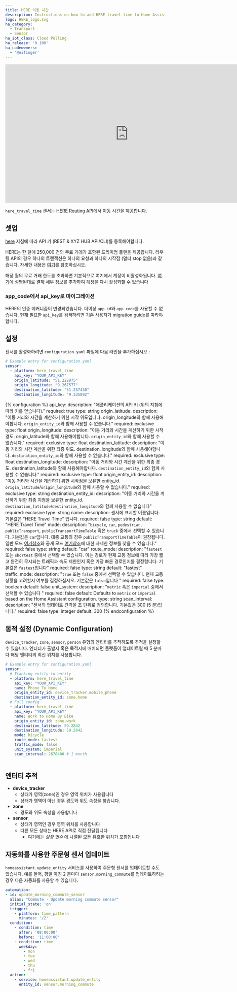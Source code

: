 ```yaml
---
title: HERE 이동 시간
description: Instructions on how to add HERE travel time to Home Assistant.
logo: HERE_logo.svg
ha_category:
  - Transport
  - Sensor
ha_iot_class: Cloud Polling
ha_release: '0.100'
ha_codeowners:
  - '@eifinger'
---
```


<div class='videoWrapper'>
<iframe width="776" height="437" src="https://www.youtube.com/embed/fSkMLiTlQWc" frameborder="0" allow="accelerometer; autoplay; encrypted-media; gyroscope; picture-in-picture" allowfullscreen></iframe>
</div>

`here_travel_time` 센서는 [HERE Routing API](https://developer.here.com/documentation/routing/topics/introduction.html)에서 이동 시간을 제공합니다.

## 셋업

[here](https://developer.here.com/documentation/routing/topics/introduction.html?create=Freemium-Basic&keepState=true&step=account) 지침에 따라 API 키 (REST & XYZ HUB API/CLI)를 등록해야합니다. 

HERE는 한 달에 250,000 건의 무료 거래가 포함된 프리미엄 플랜을 제공합니다. 라우팅 API의 경우 하나의 트랜잭션은 하나의 요청과 하나의 시작점 (멀티 stop 없음)과 같습니다. 자세한 내용은 [여기](https://developer.here.com/faqs#payment-subscription)를 참조하십시오.

해당 월의 무료 거래 한도를 초과하면 기본적으로 여기에서 계정이 비활성화됩니다. 
[여기](https://developer.here.com/faqs)에 설명된대로 결제 세부 정보를 추가하여 계정을 다시 활성화할 수 있습니다

### app_code에서 api_key로 마이그레이션

HERE의 인증 메커니즘이 변경되었습니다. 더이상 `app_id`와 `app_code`를 사용할 수 없습니다. 현재 필요한 `api_key`를 검색하려면 기존 사용자가 [migration guide](https://developer.here.com/documentation/authentication/dev_guide/topics/api-key-credentials.html)를 따라야합니다.

## 설정

센서를 활성화하려면 `configuration.yaml` 파일에 다음 라인을 추가하십시오 :

```yaml
# Example entry for configuration.yaml
sensor:
  - platform: here_travel_time
    api_key: "YOUR_API_KEY"
    origin_latitude: "51.222975"
    origin_longitude: "9.267577"
    destination_latitude: "51.257430"
    destination_longitude: "9.335892"
```

{% configuration %}
api_key:
  description: "애플리케이션의 API 키 (위의 지침에 따라 키를 얻습니다)."
  required: true
  type: string
origin_latitude:
  description: "이동 거리와 시간을 계산하기 위한 시작 위도입니다. origin_longitude와 함께 사용해야합니다. `origin_entity_id`와 함께 사용할 수 없습니다."
  required: exclusive
  type: float
origin_longitude:
  description: "이동 거리와 시간을 계산하기 위한 시작 경도. origin_latitude와 함께 사용해야합니다. `origin_entity_id`와 함께 사용할 수 없습니다."
  required: exclusive
  type: float
destination_latitude:
  description: "이동 거리와 시간 계산을 위한 최종 위도. destination_longitude와 함께 사용해야합니다. `destination_entity_id`와 함께 사용할 수 없습니다."
  required: exclusive
  type: float
destination_longitude:
  description: "이동 거리와 시간 계산을 위한 최종 경도. destination_latitude와 함께 사용해야합니다. `destination_entity_id`와 함께 사용할 수 없습니다."
  required: exclusive
  type: float
origin_entity_id:
  description: "이동 거리와 시간을 계산하기 위한 시작점을 보유한 entity_id. `origin_latitude`/`origin_longitude`와 함께 사용할 수 없습니다."
  required: exclusive
  type: string
destination_entity_id:
  description: "이동 거리와 시간을 계산하기 위한 최종 지점을 보유한 entity_id. `destination_latitude`/`destination_longitude`와 함께 사용할 수 없습니다"
  required: exclusive
  type: string
name:
  description: 센서에 표시할 이름입니다. 기본값은 "HERE Travel Time" 입니다.
  required: false
  type: string
  default: "HERE Travel Time"
mode:
  description: "`bicycle`, `car`, `pedestrian`, `publicTransport`, `publicTransportTimeTable` 혹은 `truck` 중에서 선택할 수 있습니다. 기본값은 `car`입니다. 대중 교통의 경우 `publicTransportTimeTable`이 권장됩니다. 일반 모드 [여기참조](https://developer.here.com/documentation/routing/topics/transport-modes.html)와 공개 모드 [여기참조](https://developer.here.com/documentation/routing/topics/public-transport-routing.html)에 대한 자세한 정보를 찾을 수 있습니다."
  required: false
  type: string
  default: "car"
route_mode:
  description: "`fastest` 또는 `shortest` 중에서 선택할 수 있습니다. 이는 경로가 현재 교통 정보에 따라 가장 짧고 완전히 무시되는 트래픽과 속도 제한인지 혹은 가장 빠른 경로인지를 결정합니다. 기본값은 `fastest`입니다"
  required: false
  type: string
  default: "fastest"
traffic_mode:
  description: "`true` 또는 `false` 중에서 선택할 수 있습니다. 
현재 교통 상황을 고려할지 여부를 결정하십시오. 기본값은 `false`입니다 "
  required: false
  type: boolean
  default: false
unit_system:
  description: "`metric` 혹은 `imperial` 중에서 선택할 수 있습니다 "
  required: false
  default: Defaults to `metric` or `imperial` based on the Home Assistant configuration.
  type: string
scan_interval:
  description: "센서의 업데이트 간격을 초 단위로 정의합니다. 기본값은 300 (5 분)입니다."
  required: false
  type: integer
  default: 300
{% endconfiguration %}

## 동적 설정 (Dynamic Configuration)

`device_tracker`, `zone`, `sensor`, `person` 유형의 엔티티를 추적하도록 추적을 설정할 수 있습니다. 엔티티가 출발지 혹은 목적지에 배치되면 플랫폼이 업데이트될 때 5 분마다 해당 엔티티의 최신 위치를 사용합니다.

```yaml
# Example entry for configuration.yaml
sensor:
  # Tracking entity to entity
  - platform: here_travel_time
    api_key: "YOUR_API_KEY"
    name: Phone To Home
    origin_entity_id: device_tracker.mobile_phone
    destination_entity_id: zone.home
  # Full config
  - platform: here_travel_time
    api_key: "YOUR_API_KEY"
    name: Work to Home By Bike
    origin_entity_id: zone.work
    destination_latitude: 59.2842
    destination_longitude: 59.2642
    mode: bicycle
    route_mode: fastest
    traffic_mode: false
    unit_system: imperial
    scan_interval: 2678400 # 1 month
    

```

## 엔터티 추적

- **device_tracker**
  - 상태가 영역(zone)인 경우 영역 위치가 사용됩니다
  - 상태가 영역이 아닌 경우 경도와 위도 속성을 찾습니다.
- **zone**
  - 경도와 위도 속성을 사용합니다
- **sensor**
  - 상태가 영역인 경우 영역 위치를 사용합니다
  - 다른 모든 상태는 HERE API로 직접 전달됩니다
    - 여기에는 *설정 변수* 에 나열된 모든 유효한 위치가 포함됩니다

## 자동화를 사용한 주문형 센서 업데이트

`homeassistant.update_entity` 서비스를 사용하여 주문형 센서를 업데이트할 수도 있습니다. 예를 들어, 평일 아침 2 분마다 `sensor.morning_commute`를 업데이트하려는 경우 다음 자동화를 사용할 수 있습니다.

```yaml
automation:
- id: update_morning_commute_sensor
  alias: "Commute - Update morning commute sensor"
  initial_state: 'on'
  trigger:
    - platform: time_pattern
      minutes: '/2'
  condition:
    - condition: time
      after: '08:00:00'
      before: '11:00:00'
    - condition: time
      weekday:
        - mon
        - tue
        - wed
        - thu
        - fri
  action:
    - service: homeassistant.update_entity
      entity_id: sensor.morning_commute
```
